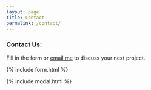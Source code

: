 ```yaml
---
layout: page
title: Contact
permalink: /contact/
---
```



### Contact Us:

Fill in the form or [email me](mailto:{{site.email}}) to discuss your next project.

{% include form.html %}

{% include modal.html %}
